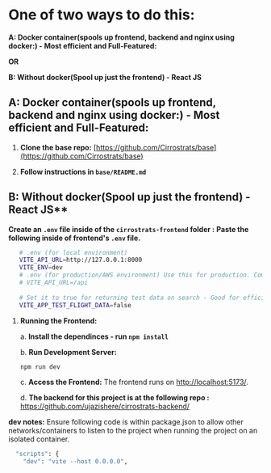 # One of two ways to do this:
**A: Docker container(spools up frontend, backend and nginx using docker:) - Most efficient and Full-Featured:**

**OR**

**B: Without docker(Spool up just the frontend) - React JS**


## A: Docker container(spools up frontend, backend and nginx using docker:) - Most efficient and Full-Featured:

1. **Clone the base repo:** [https://github.com/Cirrostrats/base](https://github.com/Cirrostrats/base)

2. **Follow instructions in `base/README.md`**

## B: Without docker(Spool up just the frontend) - React JS**

**Create an `.env` file inside of the `cirrostrats-frontend` folder :**
**Paste the following inside of frontend's `.env` file.**

   ```bash
      # .env (for local environment)
      VITE_API_URL=http://127.0.0.1:8000
      VITE_ENV=dev
      # .env (for production/AWS environment) Use this for production. Comment it out on local machine
      # VITE_API_URL=/api
      
      # Set it to true for returning test data on search - Good for efficient frontend dev. Set to false if requesting actual data.
      VITE_APP_TEST_FLIGHT_DATA=false
   ```

1. **Running the Frontend:**

   a. **Install the dependinces - run `npm install`**

   b. **Run Development Server:**

   ```bash
   npm run dev
   ```

   c. **Access the Frontend:** The frontend runs on [http://localhost:5173/](http://localhost:5173/).

   d. **The backend for this project is at the following repo :**
   https://github.com/ujazishere/cirrostrats-backend/


**dev notes:**
Ensure following code is within package.json to allow other networks/containers to listen to the project when running the project on an isolated container.
```bash
  "scripts": {
    "dev": "vite --host 0.0.0.0",
```